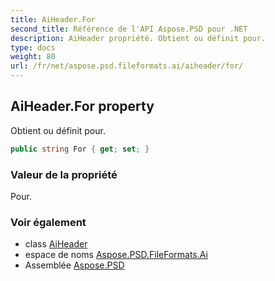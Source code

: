 ```yaml
---
title: AiHeader.For
second_title: Référence de l'API Aspose.PSD pour .NET
description: AiHeader propriété. Obtient ou définit pour.
type: docs
weight: 80
url: /fr/net/aspose.psd.fileformats.ai/aiheader/for/
---
```

## AiHeader.For property

Obtient ou définit pour.

```csharp
public string For { get; set; }
```

### Valeur de la propriété

Pour.

### Voir également

* class [AiHeader](../)
* espace de noms [Aspose.PSD.FileFormats.Ai](../../aiheader/)
* Assemblée [Aspose.PSD](../../../)


